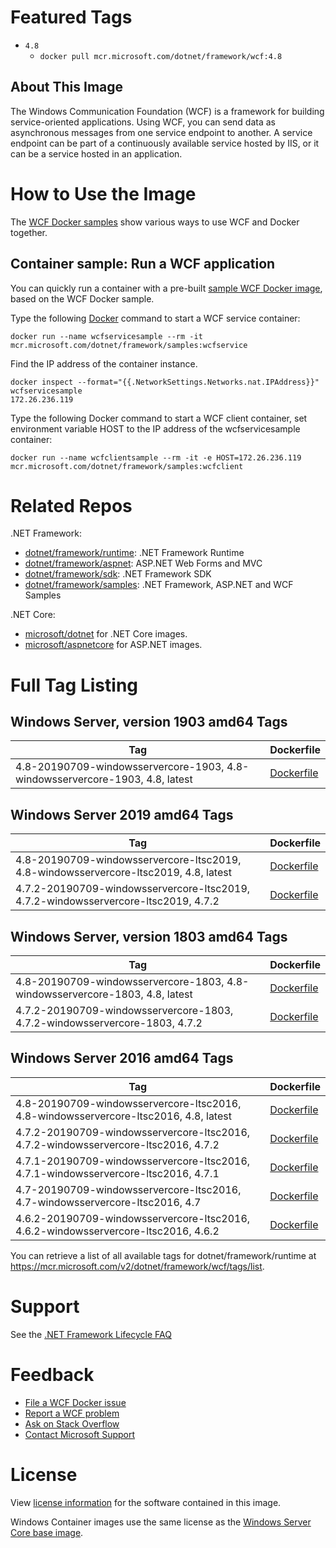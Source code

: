 # Featured Tags

* `4.8`
  * `docker pull mcr.microsoft.com/dotnet/framework/wcf:4.8`

## About This Image
The Windows Communication Foundation (WCF) is a framework for building service-oriented applications. Using WCF, you can send data as asynchronous messages from one service endpoint to another. A service endpoint can be part of a continuously available service hosted by IIS, or it can be a service hosted in an application.

# How to Use the Image

The [WCF Docker samples](https://github.com/Microsoft/dotnet-framework-docker/tree/master/samples/wcfapp) show various ways to use WCF and Docker together.

## Container sample: Run a WCF application
You can quickly run a container with a pre-built [sample WCF Docker image](https://hub.docker.com/_/microsoft-dotnet-framework-samples/), based on the WCF Docker sample.

Type the following [Docker](https://www.docker.com/products/docker) command to start a WCF service container:
```console
docker run --name wcfservicesample --rm -it mcr.microsoft.com/dotnet/framework/samples:wcfservice
```
Find the IP address of the container instance.
```console
docker inspect --format="{{.NetworkSettings.Networks.nat.IPAddress}}" wcfservicesample
172.26.236.119
```
Type the following Docker command to start a WCF client container, set environment variable HOST to the IP address of the wcfservicesample container:
```console
docker run --name wcfclientsample --rm -it -e HOST=172.26.236.119 mcr.microsoft.com/dotnet/framework/samples:wcfclient
```

# Related Repos

.NET Framework:

* [dotnet/framework/runtime](https://hub.docker.com/_/microsoft-dotnet-framework-runtime/): .NET Framework Runtime
* [dotnet/framework/aspnet](https://hub.docker.com/_/microsoft-dotnet-framework-aspnet/): ASP.NET Web Forms and MVC
* [dotnet/framework/sdk](https://hub.docker.com/_/microsoft-dotnet-framework-sdk/): .NET Framework SDK
* [dotnet/framework/samples](https://hub.docker.com/_/microsoft-dotnet-framework-samples/): .NET Framework, ASP.NET and WCF Samples

.NET Core:
- [microsoft/dotnet](https://hub.docker.com/r/microsoft/dotnet/) for .NET Core images.
- [microsoft/aspnetcore](https://hub.docker.com/r/microsoft/aspnet) for ASP.NET images.

# Full Tag Listing

## Windows Server, version 1903 amd64 Tags
Tag | Dockerfile
---------| ---------------
4.8-20190709-windowsservercore-1903, 4.8-windowsservercore-1903, 4.8, latest | [Dockerfile](https://github.com/microsoft/dotnet-framework-docker/blob/master/4.8/runtime/windowsservercore-1903/Dockerfile)


## Windows Server 2019 amd64 Tags
Tag | Dockerfile
---------| ---------------
4.8-20190709-windowsservercore-ltsc2019, 4.8-windowsservercore-ltsc2019, 4.8, latest | [Dockerfile](https://github.com/microsoft/dotnet-framework-docker/blob/master/4.8/runtime/windowsservercore-ltsc2019/Dockerfile)
4.7.2-20190709-windowsservercore-ltsc2019, 4.7.2-windowsservercore-ltsc2019, 4.7.2 | [Dockerfile](https://github.com/microsoft/dotnet-framework-docker/blob/master/4.7.2/runtime/windowsservercore-ltsc2019/Dockerfile)


## Windows Server, version 1803 amd64 Tags
Tag | Dockerfile
---------| ---------------
4.8-20190709-windowsservercore-1803, 4.8-windowsservercore-1803, 4.8, latest | [Dockerfile](https://github.com/microsoft/dotnet-framework-docker/blob/master/4.8/runtime/windowsservercore-1803/Dockerfile)
4.7.2-20190709-windowsservercore-1803, 4.7.2-windowsservercore-1803, 4.7.2 | [Dockerfile](https://github.com/microsoft/dotnet-framework-docker/blob/master/4.7.2/runtime/windowsservercore-1803/Dockerfile)

## Windows Server 2016 amd64 Tags
Tag | Dockerfile
---------| ---------------
4.8-20190709-windowsservercore-ltsc2016, 4.8-windowsservercore-ltsc2016, 4.8, latest | [Dockerfile](https://github.com/microsoft/dotnet-framework-docker/blob/master/4.8/runtime/windowsservercore-ltsc2016/Dockerfile)
4.7.2-20190709-windowsservercore-ltsc2016, 4.7.2-windowsservercore-ltsc2016, 4.7.2 | [Dockerfile](https://github.com/microsoft/dotnet-framework-docker/blob/master/4.7.2/runtime/windowsservercore-ltsc2016/Dockerfile)
4.7.1-20190709-windowsservercore-ltsc2016, 4.7.1-windowsservercore-ltsc2016, 4.7.1 | [Dockerfile](https://github.com/microsoft/dotnet-framework-docker/blob/master/4.7.1/runtime/windowsservercore-ltsc2016/Dockerfile)
4.7-20190709-windowsservercore-ltsc2016, 4.7-windowsservercore-ltsc2016, 4.7 | [Dockerfile](https://github.com/microsoft/dotnet-framework-docker/blob/master/4.7/runtime/windowsservercore-ltsc2016/Dockerfile)
4.6.2-20190709-windowsservercore-ltsc2016, 4.6.2-windowsservercore-ltsc2016, 4.6.2 | [Dockerfile](https://github.com/microsoft/dotnet-framework-docker/blob/master/4.6.2/runtime/windowsservercore-ltsc2016/Dockerfile)

You can retrieve a list of all available tags for dotnet/framework/runtime at https://mcr.microsoft.com/v2/dotnet/framework/wcf/tags/list.


# Support

See the [.NET Framework Lifecycle FAQ](https://support.microsoft.com/en-us/help/17455/lifecycle-faq-net-framework)

# Feedback

* [File a WCF Docker issue](https://github.com/microsoft/dotnet-framework-docker/issues)
* [Report a WCF problem](https://developercommunity.visualstudio.com/spaces/61/index.html)
* [Ask on Stack Overflow](https://stackoverflow.com/questions/tagged/.net)
* [Contact Microsoft Support](https://support.microsoft.com/contactus/)

# License

View [license information](https://www.microsoft.com/net/dotnet_library_license.htm) for the software contained in this image. 

Windows Container images use the same license as the [Windows Server Core base image](https://hub.docker.com/_/microsoft-windows-servercore/).


